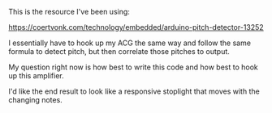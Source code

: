 This is the resource I've been using:

https://coertvonk.com/technology/embedded/arduino-pitch-detector-13252

I essentially have to hook up my ACG the same way and follow the same formula to detect pitch, but then correlate those pitches to output.

My question right now is how best to write this code and how best to hook up this amplifier. 

I'd like the end result to look like a responsive stoplight that moves with the changing notes.
